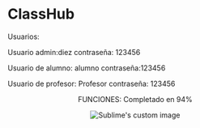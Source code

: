 # ClassHub

Usuarios:

Usuario admin:diez
contraseña: 123456

Usuario de alumno: alumno 
contraseña:123456

Usuario de profesor: Profesor
contraseña: 123456


<p align="center">
FUNCIONES: Completado en 94%
</p>


<p align="center">
  <img src="https://user-images.githubusercontent.com/71948453/193149747-6be99302-d432-4c68-8113-a66bccc91aaf.png" alt="Sublime's custom image"/>
</p>








